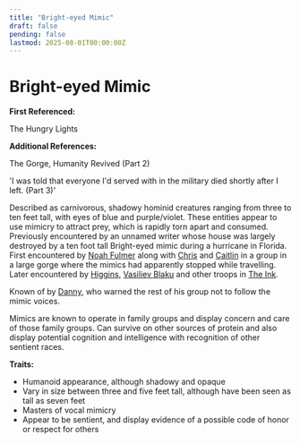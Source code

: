 ```yaml
---
title: "Bright-eyed Mimic"
draft: false
pending: false
lastmod: 2025-08-01T00:00:00Z
---
```

# Bright-eyed Mimic

**First Referenced:**

The Hungry Lights

**Additional References:**

The Gorge, Humanity Revived (Part 2)

'I was told that everyone I'd served with in the military died shortly after I left. (Part 3)'

Described as carnivorous, shadowy hominid creatures ranging from three to ten feet tall, with eyes of blue and purple/violet. These entities appear to use mimicry to attract prey, which is rapidly torn apart and consumed. Previously encountered by an unnamed writer whose house was largely destroyed by a ten foot tall Bright-eyed mimic during a hurricane in Florida. First encountered by [Noah Fulmer](/people/noah-fulmer/) along with [Chris](/people/chris/) and [Caitlin](/people/caitlin/) in a group in a large gorge where the mimics had apparently stopped while travelling. Later encountered by [Higgins](/people/higgins/), [Vasiliev Blaku](/people/vasiliev-blaku/) and other troops in [The Ink](/unknown/the-ink/).

Known of by [Danny](/people/danny/), who warned the rest of his group not to follow the mimic voices.

Mimics are known to operate in family groups and display concern and care of those family groups. Can survive on other sources of protein and also display potential cognition and intelligence with recognition of other sentient races.

**Traits:**

- Humanoid appearance, although shadowy and opaque
- Vary in size between three and five feet tall, although have been seen as tall as seven feet
- Masters of vocal mimicry
- Appear to be sentient, and display evidence of a possible code of honor or respect for others
